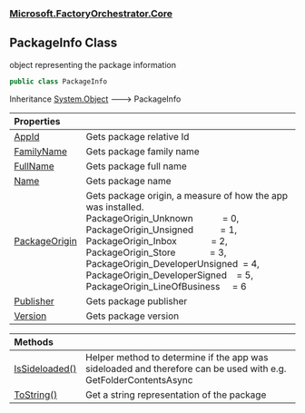 ### [Microsoft.FactoryOrchestrator.Core](Microsoft_FactoryOrchestrator_Core.md 'Microsoft.FactoryOrchestrator.Core')
## PackageInfo Class
object representing the package information  
```csharp
public class PackageInfo
```

Inheritance [System.Object](https://docs.microsoft.com/en-us/dotnet/api/System.Object 'System.Object') &#129106; PackageInfo  

| Properties | |
| :--- | :--- |
| [AppId](Microsoft_FactoryOrchestrator_Core_PackageInfo_AppId.md 'Microsoft.FactoryOrchestrator.Core.PackageInfo.AppId') | Gets package relative Id<br/> |
| [FamilyName](Microsoft_FactoryOrchestrator_Core_PackageInfo_FamilyName.md 'Microsoft.FactoryOrchestrator.Core.PackageInfo.FamilyName') | Gets package family name<br/> |
| [FullName](Microsoft_FactoryOrchestrator_Core_PackageInfo_FullName.md 'Microsoft.FactoryOrchestrator.Core.PackageInfo.FullName') | Gets package full name<br/> |
| [Name](Microsoft_FactoryOrchestrator_Core_PackageInfo_Name.md 'Microsoft.FactoryOrchestrator.Core.PackageInfo.Name') | Gets package name<br/> |
| [PackageOrigin](Microsoft_FactoryOrchestrator_Core_PackageInfo_PackageOrigin.md 'Microsoft.FactoryOrchestrator.Core.PackageInfo.PackageOrigin') | Gets package origin, a measure of how the app was installed. <br/>PackageOrigin_Unknown            = 0,<br/>PackageOrigin_Unsigned           = 1,<br/>PackageOrigin_Inbox              = 2,<br/>PackageOrigin_Store              = 3,<br/>PackageOrigin_DeveloperUnsigned  = 4,<br/>PackageOrigin_DeveloperSigned    = 5,<br/>PackageOrigin_LineOfBusiness     = 6<br/> |
| [Publisher](Microsoft_FactoryOrchestrator_Core_PackageInfo_Publisher.md 'Microsoft.FactoryOrchestrator.Core.PackageInfo.Publisher') | Gets package publisher<br/> |
| [Version](Microsoft_FactoryOrchestrator_Core_PackageInfo_Version.md 'Microsoft.FactoryOrchestrator.Core.PackageInfo.Version') | Gets package version<br/> |

| Methods | |
| :--- | :--- |
| [IsSideloaded()](Microsoft_FactoryOrchestrator_Core_PackageInfo_IsSideloaded().md 'Microsoft.FactoryOrchestrator.Core.PackageInfo.IsSideloaded()') | Helper method to determine if the app was sideloaded and therefore can be used with e.g. GetFolderContentsAsync<br/> |
| [ToString()](Microsoft_FactoryOrchestrator_Core_PackageInfo_ToString().md 'Microsoft.FactoryOrchestrator.Core.PackageInfo.ToString()') | Get a string representation of the package<br/> |
